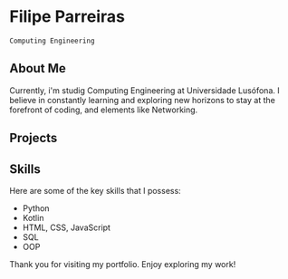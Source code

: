 # Filipe Parreiras
`Computing Engineering`

## About Me

Currently, i'm studig Computing Engineering at Universidade Lusófona. I believe in constantly learning and exploring new horizons to stay at the forefront of coding, and elements like Networking. 

## Projects



## Skills

Here are some of the key skills that I possess:

- Python
- Kotlin
- HTML, CSS, JavaScript
- SQL
- OOP
  

Thank you for visiting my portfolio. Enjoy exploring my work!
